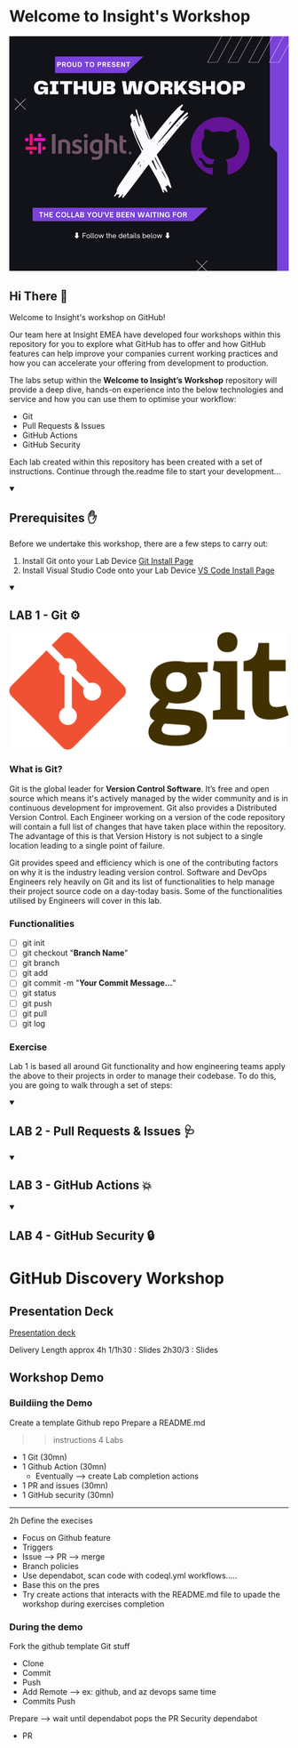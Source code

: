 # Welcome to Insight's Workshop
![image](./doc/image/insightxgithub.png)

## Hi There 👋

Welcome to Insight's workshop on GitHub!

 Our team here at Insight EMEA have developed four workshops within this repository for you to explore what GitHub has to offer and how GitHub features can help improve your companies current working practices and how you can accelerate your offering from development to production.

The labs setup within the **Welcome to Insight’s Workshop** repository will provide a deep dive, hands-on experience into the below technologies and service and how you can use them to optimise your workflow:

 - Git
 - Pull Requests & Issues
 - GitHub Actions
 - GitHub Security

Each lab created within this repository has been created with a set of instructions. Continue through the.readme file to start your development...

<details id=1 open>
<summary><h2> Prerequisites ✋</h2></summary>

Before we undertake this workshop, there are a few steps to carry out:

 1. Install Git onto your Lab Device [Git Install Page](https://git-scm.com/downloads)
 2. Install Visual Studio Code onto your Lab Device [VS Code Install Page](https://code.visualstudio.com/)

</details>

<details id=2 open> 
<summary><h2> LAB 1 - Git ⚙️</h2></summary>

![image](./doc/image/git.png)
### What is Git?
Git is the global leader for **Version Control Software**. It’s free and open source which means it's actively managed by the wider community and is in continuous development for improvement. Git also provides a Distributed Version Control. Each Engineer working on a version of the code repository will contain a full list of changes that have taken place within the repository. The advantage of this is that Version History is not subject to a single location leading to a single point of failure.

Git provides speed and efficiency which is one of the contributing factors on why it is the industry leading version control. Software and DevOps Engineers rely heavily on Git and its list of functionalities to help manage their project source code on a day-today basis. Some of the functionalities utilised by Engineers will cover in this lab.
### Functionalities

 - [ ] git init
 - [ ] git checkout "**Branch Name**"
 - [ ] git branch
 - [ ] git add
 - [ ] git commit -m "**Your Commit Message...**"
 - [ ] git status
 - [ ] git push
 - [ ] git pull
 - [ ] git log

### Exercise

Lab 1 is based all around Git functionality and how engineering teams apply the above to their projects in order to manage their codebase. To do this, you are going to walk through a set of steps:

</details>



<details id=3 open> 
<summary><h2> LAB 2 - Pull Requests & Issues 🩺</h2></summary>


</details>

<details id=4 open> 
<summary><h2> LAB 3 - GitHub Actions 💥</h2></summary>


</details>

<details id=5 open> 
<summary><h2> LAB 4 - GitHub Security 🔒</h2></summary>


</details>






















































# GitHub Discovery Workshop

## Presentation Deck

[Presentation deck](https://insightonlinegbr.sharepoint.com/:p:/s/TechnologySolutionsGroup/EfTdLyllrqVEnyJGv5Rp4ZsBbePoSwe8Kf3Zvdm3OAt4sw?e=mWPwMx)

Delivery Length approx 4h
1/1h30 : Slides
2h30/3 : Slides

## Workshop Demo

### Buildiing the Demo

Create a template Github repo
Prepare a README.md
 >> instructions
4 Labs

- 1 Git (30mn)
- 1 Github Action  (30mn)
  - Eventually --> create Lab completion actions
- 1 PR and issues  (30mn)
- 1 GitHub security  (30mn)

---------------------------------------------
2h
Define the execises

- Focus on Github feature
- Triggers
- Issue --> PR --> merge
- Branch policies
- Use dependabot,  scan code with codeql.yml workflows…..
- Base this on the pres
- Try create actions that interacts with the README.md file to upade the workshop during exercises completion

### During the demo

Fork the github template
Git stuff

- Clone
- Commit
- Push
- Add Remote --> ex: github, and az devops same time
- Commits Push

Prepare --> wait until dependabot pops the PR
Security dependabot

- PR
  